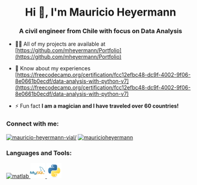<h1 align="center">Hi 👋, I'm Mauricio Heyermann</h1>
<h3 align="center">A civil engineer from Chile with focus on Data Analysis</h3>

- 👨‍💻 All of my projects are available at [https://github.com/mheyermann/Portfolio](https://github.com/mheyermann/Portfolio)

- 📄 Know about my experiences [https://freecodecamp.org/certification/fcc12efbc48-dc9f-4002-9f06-8e0661b0ecdf/data-analysis-with-python-v7](https://freecodecamp.org/certification/fcc12efbc48-dc9f-4002-9f06-8e0661b0ecdf/data-analysis-with-python-v7)

- ⚡ Fun fact **I am a magician and I have traveled over 60 countries!**

<h3 align="left">Connect with me:</h3>
<p align="left">
<a href="https://linkedin.com/in/mauricio-heyermann-vial/" target="blank"><img align="center" src="https://raw.githubusercontent.com/rahuldkjain/github-profile-readme-generator/master/src/images/icons/Social/linked-in-alt.svg" alt="mauricio-heyermann-vial/" height="30" width="40" /></a>
<a href="https://instagram.com/mauricioheyermann" target="blank"><img align="center" src="https://raw.githubusercontent.com/rahuldkjain/github-profile-readme-generator/master/src/images/icons/Social/instagram.svg" alt="mauricioheyermann" height="30" width="40" /></a>
</p>

<h3 align="left">Languages and Tools:</h3>
<p align="left"> <a href="https://www.mathworks.com/" target="_blank" rel="noreferrer"> <img src="https://upload.wikimedia.org/wikipedia/commons/2/21/Matlab_Logo.png" alt="matlab" width="40" height="40"/> </a> <a href="https://www.mysql.com/" target="_blank" rel="noreferrer"> <img src="https://raw.githubusercontent.com/devicons/devicon/master/icons/mysql/mysql-original-wordmark.svg" alt="mysql" width="40" height="40"/> </a> <a href="https://www.python.org" target="_blank" rel="noreferrer"> <img src="https://raw.githubusercontent.com/devicons/devicon/master/icons/python/python-original.svg" alt="python" width="40" height="40"/> </a> </p>
